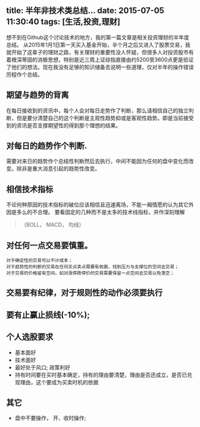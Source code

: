 title: 半年非技术类总结...
date: 2015-07-05 11:30:40
tags: [生活,投资,理财]
---

想不到在Github这个讨论技术的地方，我的第一篇文章是相关投资理财的半年度总结。
从2015年1月1日第一天买入基金开始，半个月之后又进入了股票交易，我就开始了这辈子的理财之路，有关理财的重要性没人怀疑，但很多人对投资股市有着根深蒂固的消极思想，特别是近三周上证综指直接由约5200至3600点更是验证了他们的想法。现在我没有足够的知识储备去说明一些道理，仅对半年的操作错误历程作个总结。

## 期望与趋势的背离

在每日接收到的资讯中，每个人会对每日走势作了判断，那么请相信自己的独立判断，但是要分清楚自己的这个判断是主观性趋势抑或是客观性趋势。即是当前接受到的资讯是否支撑期望性的得到那个理想的结果。

## 对每日的趋势作个判断.
需要对来日的趋势作个总结性判断然后去执行，中间不能因为任何的盘中变化而改变。除非是重大消息引起的趋势性改变。

## 相信技术指标
不论何种原因的技术指标的破位应该相信且迅速离场，不能一厢情愿的认为其它外因是多么的不合理。 要看固定的几种而不是太多的技术线指标，并作深刻理解 
>（BOLL， MACD， 均线）

<!--more-->

## 对任何一点交易要慎重。
    对于确定性的交易可以不计成本；
    对于趋势性的判断的交易在任何买点卖点需要有依据，找到压力与支撑位的空间去交易；
    对于交易的价格留有空间，如对涨停跌停价的交易需要保留一点空间去交易以免落空；

## 交易要有纪律，对于规则性的动作必须要执行

## 要有止赢止损线(-10%);

## 个人选股要求
- 基本面好
- 技术面好
- 最好处于风口; 政策利好
- 持有时间要在买时基本确定，持有的理由要清楚，理由是否还成立，是否已兑现理由，这个要成为买卖时机的依据
    
## 其它
- 盘中不要操作， 开、收时操作;
